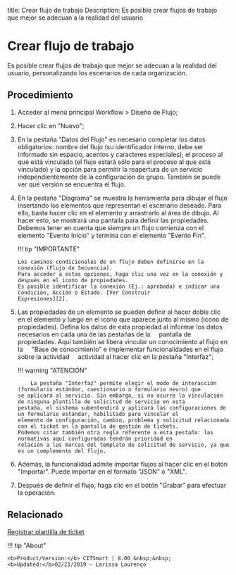 title: Crear flujo de trabajo
Description: Es posible crear flujos de trabajo que mejor se adecuan a la realidad del usuario

# Crear flujo de trabajo

 Es posible crear flujos de trabajo que mejor se adecuan a la realidad del usuario, personalizando los escenarios de cada organización.

Procedimiento
------------

1.  Acceder al menú principal Workflow \> Diseño de Flujo;

2.  Hacer clic en "Nuevo";

3.  En la pestaña "Datos del Flujo" es necesario completar los datos obligatorios: nombre
    del flujo (su identificador interno, debe ser informado sin espacio, acentos y caracteres especiales); el proceso al que está       vinculado (el flujo estará sólo para el proceso al que está vinculado) y la opción para permitir la reapertura de un servicio       independientemente de la configuración de grupo. También se puede ver qué versión se encuentra el flujo.

4.  En la pestaña "Diagrama" se muestra la herramienta para dibujar el flujo insertando los elementos que representan el escenario deseado. Para ello, basta hacer clic en el elemento y arrastrarlo al área de dibujo. Al hacer esto, se mostrará una pantalla para definir las propiedades. Debemos tener en cuenta que siempre un flujo comienza con el elemento "Evento Inicio" y termina con el elemento "Evento Fin".

    !!! tip "IMPORTANTE"
        
	    Los caminos condicionales de un flujo deben definirse en la conexión (Flujo de Secuencia). 
	    Para acceder a estas opciones, haga clic una vez en la conexión y después en el icono de propiedades.
	    Es posible identificar la conexión (Ej.: aprobada) e indicar una Condición, Acción o Estado. [Ver Construir                         Expresiones][2].

5.  Las propiedades de un elemento se pueden definir al hacer doble clic en el elemento 
    y luego en el icono que aparece junto al mismo (icono de propiedades). Defina los datos
    de esta propiedad al informar los datos necesarios en cada una de las pestañas de la
    pantalla de propiedades. Aquí también se libera vincular un conocimiento al flujo en la
    "Base de conocimiento" e implementar funcionalidades en el flujo sobre la actividad
    actividad al hacer clic en la pestaña "Interfaz";

    !!! warning "ATENCIÓN"

            La pestaña "Interfaz" permite elegir el modo de interacción (formulario estándar, cuestionario o formulario neuro) que             se aplicará al servicio. Sin embargo, si no ocurre la vinculación de ninguna plantilla de solicitud de servicio en esta 
	    pestaña, el sistema subentendirá y aplicará las configuraciones de un formulario estándar, habilitado para vincular el 
	    elemento de configuración, cambio, problema y solicitud relacionada con el ticket en la pantalla de gestión de tickets.
	    Podemos citar también otra regla referente a esta pestaña: las normativas aquí configuradas tendrán prioridad en                   relación a las marcas del template de solicitud de servicio, ya que es un complemento del flujo.  

6.  Además, la funcionalidad admite importar flujos al hacer clic en el botón "Importar". Puede importar en el formato "JSON" o "XML".

7.  Después de definir el flujo, haga clic en el botón "Grabar" para efectuar la operación.

Relacionado
------------

[Registrar plantilla de ticket](/es-es/citsmart-platform-8/platform-administration/questionnaires/ticket-template.html)


!!! tip "About"

    <b>Product/Version:</b> CITSmart | 8.00 &nbsp;&nbsp;
    <b>Updated:</b>02/21/2019 – Larissa Lourenço

[2]:/es-es/citsmart-platform-8/workflow/configuration/expressions-creator.html
